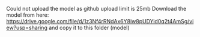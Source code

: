 Could not upload the model as github upload limit is 25mb
Download the model from here:
https://drive.google.com/file/d/1z3Nf4rRNdAx6Y8iw8pUDYid0q2t4AmSg/view?usp=sharing 
and copy it to this folder (model)
